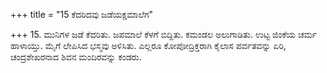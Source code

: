 +++
title = "15 ಕೆದರಿದವು ಜಡೆಯಕ್ಷಮಾಲೆಗ"

+++
15. ಮುನಿಗಳ ಜಡೆ ಕೆದರಿತು. ಜಪಮಾಲೆ ಕೆಳಗೆ ಬಿದ್ದಿತು. ಕಮಂಡಲ ಅಲುಗಾಡಿತು. ಉಟ್ಟ ಜಿಂಕೆಯ ಚರ್ಮ ಹಾಳಾಯ್ತು.  ಮೈಗೆ ಲೇಪಿಸಿದ ಭಸ್ಮವು ಅಳಿಸಿತು. ಎಲ್ಲರೂ ಕೋಪೋದ್ರಿಕ್ತರಾಗಿ ಕೈಲಾಸ ಪರ್ವತವನ್ನು ಏರಿ, ಚಂದ್ರಶೇಖರನಾದ ಶಿವನ ಮಂದಿರವನ್ನು ಕಂಡರು.